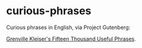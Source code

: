 # curious-phrases

Curious phrases in English, via Project Gutenberg:

[Grenville Kleiser's Fifteen Thousand Useful Phrases](https://www.gutenberg.org/ebooks/18362).
